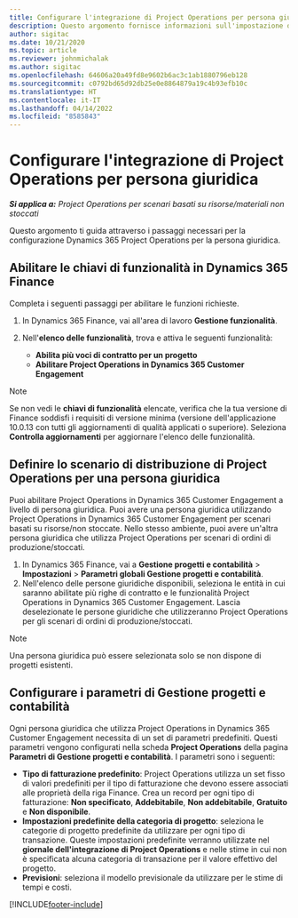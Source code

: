 ```yaml
---
title: Configurare l'integrazione di Project Operations per persona giuridica
description: Questo argomento fornisce informazioni sull'impostazione dell'integrazione per persona giuridica in Project Operations.
author: sigitac
ms.date: 10/21/2020
ms.topic: article
ms.reviewer: johnmichalak
ms.author: sigitac
ms.openlocfilehash: 64606a20a49fd8e9602b6ac3c1ab1880796eb128
ms.sourcegitcommit: c0792bd65d92db25e0e8864879a19c4b93efb10c
ms.translationtype: HT
ms.contentlocale: it-IT
ms.lasthandoff: 04/14/2022
ms.locfileid: "8585843"
---
```

# <a name="configure-project-operations-integration-per-legal-entity"></a>Configurare l'integrazione di Project Operations per persona giuridica 

_**Si applica a:** Project Operations per scenari basati su risorse/materiali non stoccati_

Questo argomento ti guida attraverso i passaggi necessari per la configurazione Dynamics 365 Project Operations per la persona giuridica.

## <a name="enable-feature-keys-in-dynamics-365-finance"></a>Abilitare le chiavi di funzionalità in Dynamics 365 Finance

Completa i seguenti passaggi per abilitare le funzioni richieste.

1. In Dynamics 365 Finance, vai all'area di lavoro **Gestione funzionalità**.
2. Nell'**elenco delle funzionalità**, trova e attiva le seguenti funzionalità:
  
    - **Abilita più voci di contratto per un progetto**
    - **Abilitare Project Operations in Dynamics 365 Customer Engagement**

> [!NOTE]
> Se non vedi le **chiavi di funzionalità** elencate, verifica che la tua versione di Finance soddisfi i requisiti di versione minima (versione dell'applicazione 10.0.13 con tutti gli aggiornamenti di qualità applicati o superiore). Seleziona **Controlla aggiornamenti** per aggiornare l'elenco delle funzionalità.

## <a name="define-the-project-operations-deployment-scenario-for-a-legal-entity"></a>Definire lo scenario di distribuzione di Project Operations per una persona giuridica

Puoi abilitare Project Operations in Dynamics 365 Customer Engagement a livello di persona giuridica. Puoi avere una persona giuridica utilizzando Project Operations in Dynamics 365 Customer Engagement per scenari basati su risorse/non stoccate. Nello stesso ambiente, puoi avere un'altra persona giuridica che utilizza Project Operations per scenari di ordini di produzione/stoccati.

1. In Dynamics 365 Finance, vai a **Gestione progetti e contabilità** > **Impostazioni** > **Parametri globali Gestione progetti e contabilità**.
2. Nell'elenco delle persone giuridiche disponibili, seleziona le entità in cui saranno abilitate più righe di contratto e le funzionalità Project Operations in Dynamics 365 Customer Engagement. Lascia deselezionate le persone giuridiche che utilizzeranno Project Operations per gli scenari di ordini di produzione/stoccati.

> [!NOTE]
> Una persona giuridica può essere selezionata solo se non dispone di progetti esistenti.

## <a name="configure-project-management-and-accounting-parameters"></a>Configurare i parametri di Gestione progetti e contabilità

Ogni persona giuridica che utilizza Project Operations in Dynamics 365 Customer Engagement necessita di un set di parametri predefiniti. Questi parametri vengono configurati nella scheda **Project Operations** della pagina **Parametri di Gestione progetti e contabilità**. I parametri sono i seguenti:

  - **Tipo di fatturazione predefinito**: Project Operations utilizza un set fisso di valori predefiniti per il tipo di fatturazione che devono essere associati alle proprietà della riga Finance. Crea un record per ogni tipo di fatturazione: **Non specificato**, **Addebitabile**, **Non addebitabile**, **Gratuito** e **Non disponibile**.
  - **Impostazioni predefinite della categoria di progetto**: seleziona le categorie di progetto predefinite da utilizzare per ogni tipo di transazione. Queste impostazioni predefinite verranno utilizzate nel **giornale dell'integrazione di Project Operations** e nelle stime in cui non è specificata alcuna categoria di transazione per il valore effettivo del progetto.
  - **Previsioni**: seleziona il modello previsionale da utilizzare per le stime di tempi e costi.


[!INCLUDE[footer-include](../includes/footer-banner.md)]